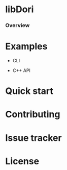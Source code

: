 # libDori

### Overview

# Examples

- CLI

- C++ API

# Quick start

# Contributing

# Issue tracker

# License
